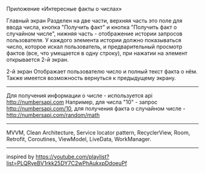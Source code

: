 Приложение «Интересные факты о числах»

Главный экран
Разделен на две части, верхняя часть это поле для ввода числа, кнопка "Получить факт" и кнопка "Получить факт о случайном числе", нижняя часть - отображение истории запросов пользователя. У каждого элемента истории должно показываться число, которое искал пользователь, и предварительный просмотр фактов (все, что умещается в одну строку), при нажатии на элемент открывается 2-й экран.

2-й экран
Отображает пользователю число и полный текст факта о нём. Также имеется возможность вернуться к предыдущему экрану.

---
Для получения информации о числе - используется api http://numbersapi.com 
Например, для числа "10" - запрос http://numbersapi.com/10, для получения факта о случайном числе - http://numbersapi.com/random/math

---
MVVM, Clean Architecture, Service locator pattern, RecyclerView, Room, Retrofit, Сoroutines, ViewModel, LiveData, WorkManager.

---
inspired by
https://youtube.com/playlist?list=PLQRyeBV1rkk25DY7C2wPhAukxpDdoeuPf
